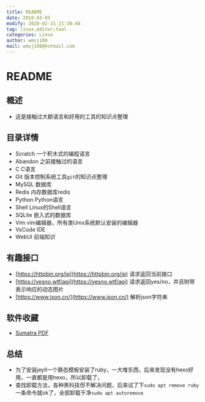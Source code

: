 ```yaml
---
title: README
date: 2018-03-05
modify: 2020-02-21 21:30:48 
tag: linux,editor,tool
categories: Linux
author: wmsj100
mail: wmsj100@hotmail.com
---
```


# README

## 概述

- 这是接触过大额语言和好用的工具的知识点整理

## 目录详情

- Scratch 一个积木式的编程语言
- Abandon 之前接触过的语言
- C C语言
- Git 版本控制系统工具`git`的知识点整理
- MySQL 数据库
- Redis 内存数据库redis
- Python Python语言
- Shell Linux的Shell语言
- SQLite 嵌入式的数据库
- Vim vim编辑器，所有类Unix系统默认安装的编辑器
- VsCode IDE
- WebUI 前端知识

## 有趣接口

- [https://httpbin.org/ip](https://httpbin.org/ip) 请求返回当前接口
- [https://yesno.wtf/api](https://yesno.wtf/api) 请求返回yes/no，并且附带表示响应的动态图片
- [https://www.json.cn/](https://www.json.cn/) 解析json字符串

## 软件收藏

- [Sumatra PDF](https://www.sumatrapdfreader.org/downloadafter.html)

## 总结

- 为了安装jeyll一个静态模板安装了ruby，一大堆东西，后来发现没有hexo好用，一直都是用hexo，所以卸载了，
- 查找卸载方法，各种黑科技但不解决问题，后来试了下`sudo apt remove ruby` 一条命令就ok了，全部卸载干净`sudo apt autoremove`
